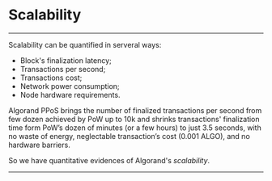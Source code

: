 # Scalability

---

Scalability can be quantified in serveral ways:

- Block's finalization latency;
- Transactions per second;
- Transactions cost;
- Network power consumption;
- Node hardware requirements.

Algorand PPoS brings the number of finalized transactions per second from few
dozen achieved by PoW up to 10k and shrinks transactions' finalization time
form PoW’s dozen of minutes (or a few hours) to just 3.5 seconds, with no waste
of energy, neglectable transaction’s cost (0.001 ALGO), and no hardware
barriers.

So we have quantitative evidences of Algorand's _scalability_.

---

